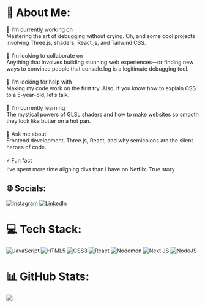# 💫 About Me:
🔭 I’m currently working on<br>Mastering the art of debugging without crying. Oh, and some cool projects involving Three.js, shaders, React.js, and Tailwind CSS.<br><br>👯 I’m looking to collaborate on<br>Anything that involves building stunning web experiences—or finding new ways to convince people that console.log is a legitimate debugging tool.<br><br>🤝 I’m looking for help with<br>Making my code work on the first try. Also, if you know how to explain CSS to a 5-year-old, let’s talk.<br><br>🌱 I’m currently learning<br>The mystical powers of GLSL shaders and how to make websites so smooth they look like butter on a hot pan.<br><br>💬 Ask me about<br>Frontend development, Three.js, React, and why semicolons are the silent heroes of code.<br><br>⚡ Fun fact<br>I’ve spent more time aligning divs than I have on Netflix. True story


## 🌐 Socials:
[![Instagram](https://img.shields.io/badge/Instagram-%23E4405F.svg?logo=Instagram&logoColor=white)](https://instagram.com/vipinpathak0) [![LinkedIn](https://img.shields.io/badge/LinkedIn-%230077B5.svg?logo=linkedin&logoColor=white)](https://www.linkedin.com/in/tavishaa-jaiswal-5a133a231/) 
# 💻 Tech Stack:
![JavaScript](https://img.shields.io/badge/javascript-%23323330.svg?style=for-the-badge&logo=javascript&logoColor=%23F7DF1E) ![HTML5](https://img.shields.io/badge/html5-%23E34F26.svg?style=for-the-badge&logo=html5&logoColor=white) ![CSS3](https://img.shields.io/badge/css3-%231572B6.svg?style=for-the-badge&logo=css3&logoColor=white) ![React](https://img.shields.io/badge/react-%2320232a.svg?style=for-the-badge&logo=react&logoColor=%2361DAFB) ![Nodemon](https://img.shields.io/badge/NODEMON-%23323330.svg?style=for-the-badge&logo=nodemon&logoColor=%BBDEAD) ![Next JS](https://img.shields.io/badge/Next-black?style=for-the-badge&logo=next.js&logoColor=white) ![NodeJS](https://img.shields.io/badge/node.js-6DA55F?style=for-the-badge&logo=node.js&logoColor=white)
# 📊 GitHub Stats:

![](https://github-readme-stats.vercel.app/api/top-langs/?username=vipin018&theme=transparent&hide_border=true&include_all_commits=true&count_private=false&layout=compact)

<!-- Proudly created with GPRM ( https://gprm.itsvg.in ) -->
